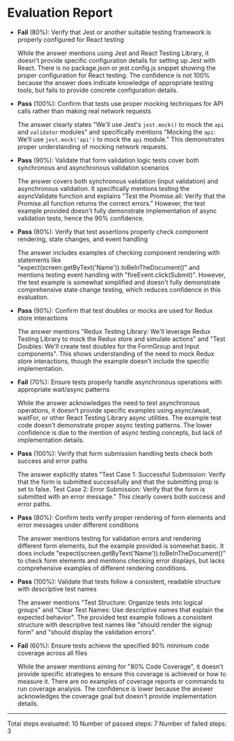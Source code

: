 # Evaluation Report

- **Fail** (80%): Verify that Jest or another suitable testing framework is properly configured for React testing

    While the answer mentions using Jest and React Testing Library, it doesn't provide specific configuration details for setting up Jest with React. There is no package.json or jest.config.js snippet showing the proper configuration for React testing. The confidence is not 100% because the answer does indicate knowledge of appropriate testing tools, but fails to provide concrete configuration details.

- **Pass** (100%): Confirm that tests use proper mocking techniques for API calls rather than making real network requests

    The answer clearly states "We'll use Jest's `jest.mock()` to mock the `api` and `validator` modules" and specifically mentions "Mocking the `api`: We'll use `jest.mock('api')` to mock the `api` module." This demonstrates proper understanding of mocking network requests.

- **Pass** (90%): Validate that form validation logic tests cover both synchronous and asynchronous validation scenarios

    The answer covers both synchronous validation (input validation) and asynchronous validation. It specifically mentions testing the asyncValidate function and explains "Test the Promise.all: Verify that the Promise.all function returns the correct errors." However, the test example provided doesn't fully demonstrate implementation of async validation tests, hence the 90% confidence.

- **Pass** (80%): Verify that test assertions properly check component rendering, state changes, and event handling

    The answer includes examples of checking component rendering with statements like "expect(screen.getByText('Name')).toBeInTheDocument()" and mentions testing event handling with "fireEvent.click(Submit)". However, the test example is somewhat simplified and doesn't fully demonstrate comprehensive state change testing, which reduces confidence in this evaluation.

- **Pass** (90%): Confirm that test doubles or mocks are used for Redux store interactions

    The answer mentions "Redux Testing Library: We'll leverage Redux Testing Library to mock the Redux store and simulate actions" and "Test Doubles: We'll create test doubles for the FormGroup and Input components". This shows understanding of the need to mock Redux store interactions, though the example doesn't include the specific implementation.

- **Fail** (70%): Ensure tests properly handle asynchronous operations with appropriate wait/async patterns

    While the answer acknowledges the need to test asynchronous operations, it doesn't provide specific examples using async/await, waitFor, or other React Testing Library async utilities. The example test code doesn't demonstrate proper async testing patterns. The lower confidence is due to the mention of async testing concepts, but lack of implementation details.

- **Pass** (100%): Verify that form submission handling tests check both success and error paths

    The answer explicitly states "Test Case 1: Successful Submission: Verify that the form is submitted successfully and that the submitting prop is set to false. Test Case 2: Error Submission: Verify that the form is submitted with an error message." This clearly covers both success and error paths.

- **Pass** (80%): Confirm tests verify proper rendering of form elements and error messages under different conditions

    The answer mentions testing for validation errors and rendering different form elements, but the example provided is somewhat basic. It does include "expect(screen.getByText('Name')).toBeInTheDocument()" to check form elements and mentions checking error displays, but lacks comprehensive examples of different rendering conditions.

- **Pass** (100%): Validate that tests follow a consistent, readable structure with descriptive test names

    The answer mentions "Test Structure: Organize tests into logical groups" and "Clear Test Names: Use descriptive names that explain the expected behavior". The provided test example follows a consistent structure with descriptive test names like "should render the signup form" and "should display the validation errors".

- **Fail** (60%): Ensure tests achieve the specified 80% minimum code coverage across all files

    While the answer mentions aiming for "80% Code Coverage", it doesn't provide specific strategies to ensure this coverage is achieved or how to measure it. There are no examples of coverage reports or commands to run coverage analysis. The confidence is lower because the answer acknowledges the coverage goal but doesn't provide implementation details.

---

Total steps evaluated: 10
Number of passed steps: 7
Number of failed steps: 3